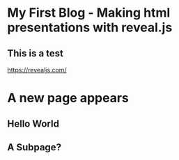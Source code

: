# My First Blog - Making html presentations with reveal.js

## This is a test

https://revealjs.com/




# A new page appears

## Hello World


## A Subpage?


